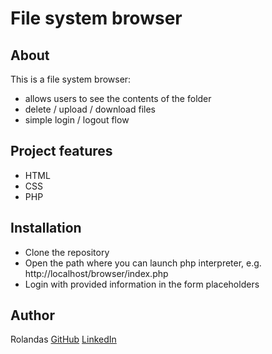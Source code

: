 # File system browser

## About
This is a file system browser:

- allows users to see the contents of the folder
- delete / upload / download files
- simple login / logout flow

## Project features
- HTML
- CSS
- PHP

## Installation

- Clone the repository
- Open the path where you can launch php interpreter, e.g. http://localhost/browser/index.php
- Login with provided information in the form placeholders



## Author
Rolandas
[GitHub](https://github.com/NikkeiR)
[LinkedIn](https://www.linkedin.com/in/rolandas-urnikis-a9943420a/)
